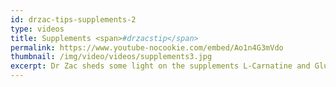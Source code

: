 ```yaml
---
id: drzac-tips-supplements-2
type: videos
title: Supplements <span>#drzacstip</span>
permalink: https://www.youtube-nocookie.com/embed/Ao1n4G3mVdo
thumbnail: /img/video/videos/supplements3.jpg
excerpt: Dr Zac sheds some light on the supplements L-Carnatine and Glutamine and their uses – find out how these exercise supplements can benefit you!
---
```

